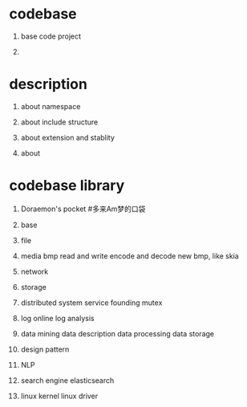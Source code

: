 # codebase
1. base code project

2.

# description

1. about namespace 

2. about include structure

3. about extension and stablity

4. about 


# codebase library
1. Doraemon's pocket #多来Am梦的口袋

2. base

3. file

4. media
	bmp read and write
	encode and decode
	new bmp, like skia
	
5. network

6. storage

7. distributed system
	service founding
	mutex

8. log
	online log analysis
	
9. data mining
	data description
	data processing
	data storage
	
10. design pattern

11. NLP
	
12. search engine
	elasticsearch
	
13. linux kernel
	linux driver